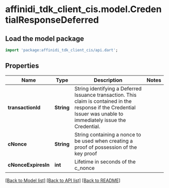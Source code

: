 # affinidi_tdk_client_cis.model.CredentialResponseDeferred

## Load the model package

```dart
import 'package:affinidi_tdk_client_cis/api.dart';
```

## Properties

| Name                | Type       | Description                                                                                                                                                          | Notes |
| ------------------- | ---------- | -------------------------------------------------------------------------------------------------------------------------------------------------------------------- | ----- |
| **transactionId**   | **String** | String identifying a Deferred Issuance transaction. This claim is contained in the response if the Credential Issuer was unable to immediately issue the Credential. |
| **cNonce**          | **String** | String containing a nonce to be used when creating a proof of possession of the key proof                                                                            |
| **cNonceExpiresIn** | **int**    | Lifetime in seconds of the c_nonce                                                                                                                                   |

[[Back to Model list]](../README.md#documentation-for-models) [[Back to API list]](../README.md#documentation-for-api-endpoints) [[Back to README]](../README.md)
